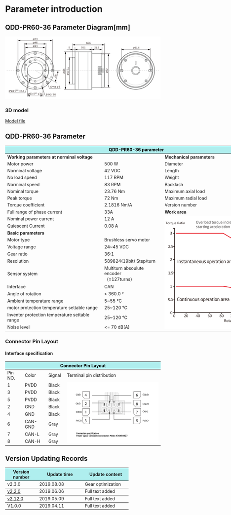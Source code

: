 # Parameter introduction 
## QDD-PR60-36 Parameter Diagram[mm]
![QDD-PR60-36]( ../img/Qdd_PR60_36_v2_2sanshitu.png ) 
### 3D model 
[Model file]( ../img/QDD-PR60-36_v2_3.step.zip )


## QDD-PR60-36 Parameter

<table style="width:850px"><thead><tr><th colspan="4" style="background: PaleTurquoise; color: black;">QDD-PR60-36 parameter</th></tr></thead><tbody><tr><td colspan="2" width=60%><b>Working parameters at norminal voltage</b></td><td colspan="2" width=40%><b>Mechanical parameters</b></td></tr><tr><td>Motor power</td><td>500 W</td><td>Diameter</td><td>80mm</td></tr><tr><td>Norminal voltage</td><td>42 VDC</td><td>Length</td><td>66.6mm</td></tr><tr><td>No load speed</td><td>117 RPM</td><td>Weight</td><td>717 g</td></tr><tr><td>Norminal speed</td><td>83 RPM</td><td>Backlash</td><td>15 Arc min</td></tr><tr><td>Nominal torque</td><td>23.76 Nm</td><td>Maximum axial load</td><td>900 N</td></tr><tr><td>Peak torque</td><td>72 Nm</td><td>Maximum radial load</td><td>1000 N</td></tr><tr><td>Torque coefficient</td><td>2.1816 Nm/A</td><td>Version number</td><td>v2.3</td></tr><tr><td>Full range of phase current</td><td>33A</td><td colspan="2"><b>Work area</b></td></tr><tr><td>Nominal power current</td><td>12 A</td><td colspan="2" rowspan="15"><img src="../img/QDD-PR60-36quxian.png" style="width:300px"></td></tr><tr><td>Quiescent Current</td><td>0.08 A</td></tr><tr><td colspan="2"><b>Basic parameters</b></td></tr><tr><td>Motor type</td><td>Brushless servo motor</td></tr><tr><td>Voltage range</td><td>24~45 VDC</td></tr><tr><td>Gear ratio</td><td>36:1</td></tr><tr><td>Resolution</td><td>589824(19bit) Step/turn</td></tr><tr><td>Sensor system</td><td>Multiturn absoulute encoder</br>（±127turns）</td></tr><tr><td>Interface</td><td>CAN</td></tr><tr><td>Angle of rotation</td><td>> 360.0 °</td></tr><tr><td>Ambient temperature range</td><td>5~55 °C</td></tr><tr><td>motor protection temperature settable range</td><td>25~120 °C</td></tr><tr><td>Inventer protection temperature settable range</td><td>25~120 °C</td></tr><tr><td>Noise level</td><td><= 70 dB(A)</td></tr></tbody></table>


### Connector Pin Layout

#### Interface specification

<table class="tableizer-table"><thead><tr class="tableizer-firstrow"><th colspan="4" style="background: PaleTurquoise; color: black;width:800px">Connector Pin Layout</th></tr></thead><tbody><tr><td>Pin NO.</td><td>Color</td><td>Signal</td><td>Terminal pin distribution</td></tr><tr><td>1</td><td>PVDD</td><td>Black</td><td rowspan="9"><img src="../img/配线2-2.png" style="width:450px"></td></tr><tr><td>3</td><td>PVDD</td><td>Black</td></tr><tr><td>5</td><td>PVDD</td><td>Black</td></tr><tr><td>2</td><td>GND</td><td>Black</td></tr><tr><td>4</td><td>GND</td><td>Black</td></tr><tr><td>6</td><td>CAN-GND</td><td>Gray</td></tr><tr><td>7</td><td>CAN-L</td><td>Gray</td></tr><tr><td>8</td><td>CAN-H</td><td>Gray</td></tr></tbody></table>


## Version Updating Records


<table style="width:400px"><thead><tr style="background:PaleTurquoise"><th style="width:100px">Version number</th><th style="width:150px">Update time</th><th style="width:150px">Update content</th></tr></thead><tbody><tr><td>v2.3.0</td><td>2019.08.08</td><td>Gear optimization</th></tr></thead><tbody><tr><td><a href="http://innfos.com/wiki/en/index.html#!pages/QDD-PR60-36_v2_2.md">v2.2.0 </a></td><td>2019.06.06</td><td>Full text added</th></tr></thead><tbody><tr><td><a href="http://innfos.com/wiki/en/index.html#!pages/QDD-PR60-36_v2_12.md">v2.12.0 </a></td><td>2019.05.09</td><td>Full text added</th></tr></thead><tbody><tr><td>V1.0.0</td><td>2019.04.11</td><td>Full text added</td></tbody></table>
